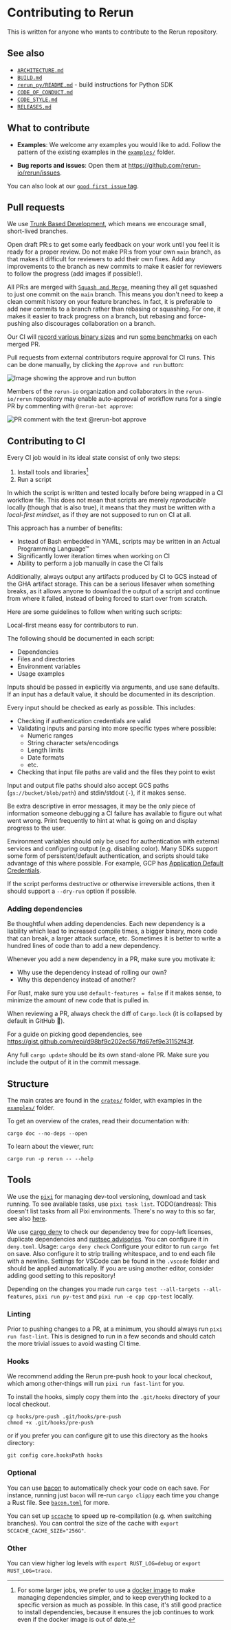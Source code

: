 # Contributing to Rerun
This is written for anyone who wants to contribute to the Rerun repository.


## See also
* [`ARCHITECTURE.md`](ARCHITECTURE.md)
* [`BUILD.md`](BUILD.md)
* [`rerun_py/README.md`](rerun_py/README.md) - build instructions for Python SDK
* [`CODE_OF_CONDUCT.md`](CODE_OF_CONDUCT.md)
* [`CODE_STYLE.md`](CODE_STYLE.md)
* [`RELEASES.md`](RELEASES.md)

## What to contribute
* **Examples**: We welcome any examples you would like to add. Follow the pattern of the existing examples in the [`examples/`](examples) folder.

* **Bug reports and issues**: Open them at <https://github.com/rerun-io/rerun/issues>.

You can also look at our [`good first issue` tag](https://github.com/rerun-io/rerun/labels/good%20first%20issue).

## Pull requests
We use [Trunk Based Development](https://trunkbaseddevelopment.com/), which means we encourage small, short-lived branches.

Open draft PR:s to get some early feedback on your work until you feel it is ready for a proper review.
Do not make PR:s from your own `main` branch, as that makes it difficult for reviewers to add their own fixes.
Add any improvements to the branch as new commits to make it easier for reviewers to follow the progress (add images if possible!).

All PR:s are merged with [`Squash and Merge`](https://docs.github.com/en/pull-requests/collaborating-with-pull-requests/incorporating-changes-from-a-pull-request/about-pull-request-merges#squash-and-merge-your-commits), meaning they all get squashed to just one commit on the `main` branch. This means you don't need to keep a clean commit history on your feature branches. In fact, it is preferable to add new commits to a branch rather than rebasing or squashing. For one, it makes it easier to track progress on a branch, but rebasing and force-pushing also discourages collaboration on a branch.

Our CI will [record various binary sizes](https://build.rerun.io/graphs/sizes.html) and run [some benchmarks](https://build.rerun.io/graphs/crates.html) on each merged PR.

Pull requests from external contributors require approval for CI runs. This can be done manually, by clicking the `Approve and run` button:

![Image showing the approve and run button](https://github.com/rerun-io/rerun/assets/1665677/ead5c04f-df02-4f20-9093-37cfce097b44)

Members of the `rerun-io` organization and collaborators in the `rerun-io/rerun` repository may enable auto-approval of workflow runs for a single PR by commenting with `@rerun-bot approve`:

![PR comment with the text `@rerun-bot approve`](https://github.com/rerun-io/rerun/assets/1665677/b5f07f3f-ea95-44a4-8eb7-f07c905f96c3)

## Contributing to CI

Every CI job would in its ideal state consist of only two steps:

1. Install tools and libraries[^1]
2. Run a script

In which the script is written and tested locally before being wrapped in a CI workflow file. This does not mean that scripts are merely _reproducible_ locally (though that is also true), it means that they must be written with a _local-first mindset_, as if they are not supposed to run on CI at all.

This approach has a number of benefits:
- Instead of Bash embedded in YAML, scripts may be written in an Actual Programming Language™
- Significantly lower iteration times when working on CI
- Ability to perform a job manually in case the CI fails

Additionally, always output any artifacts produced by CI to GCS instead of the GHA artifact storage. This can be a serious lifesaver when something breaks, as it allows anyone to download the output of a script and continue from where it failed, instead of being forced to start over from scratch.

[^1]: For some larger jobs, we prefer to use a [docker image](https://hub.docker.com/r/rerunio/ci_docker) to make managing dependencies simpler, and to keep everything locked to a specific version as much as possible. In this case, it's still good practice to install dependencies, because it ensures the job continues to work even if the docker image is out of date.

Here are some guidelines to follow when writing such scripts:

Local-first means easy for contributors to run.

The following should be documented in each script:
- Dependencies
- Files and directories
- Environment variables
- Usage examples

Inputs should be passed in explicitly via arguments, and use sane defaults. If an input has a default value, it should be documented in its description.

Every input should be checked as early as possible. This includes:
- Checking if authentication credentials are valid
- Validating inputs and parsing into more specific types where possible:
  - Numeric ranges
  - String character sets/encodings
  - Length limits
  - Date formats
  - etc.
- Checking that input file paths are valid and the files they point to exist

Input and output file paths should also accept GCS paths (`gs://bucket/blob/path`) and stdin/stdout (`-`), if it makes sense.

Be extra descriptive in error messages, it may be the only piece of information someone debugging a CI failure has available to figure out what went wrong. Print frequently to hint at what is going on and display progress to the user.

Environment variables should only be used for authentication with external services and configuring output (e.g. disabling color). Many SDKs support some form of persistent/default authentication, and scripts should take advantage of this where possible. For example, GCP has [Application Default Credentials](https://cloud.google.com/docs/authentication/client-libraries).

If the script performs destructive or otherwise irreversible actions, then it should support a `--dry-run` option if possible.

### Adding dependencies
Be thoughtful when adding dependencies. Each new dependency is a liability which lead to increased compile times, a bigger binary, more code that can break, a larger attack surface, etc. Sometimes it is better to write a hundred lines of code than to add a new dependency.

Whenever you add a new dependency in a PR, make sure you motivate it:
* Why use the dependency instead of rolling our own?
* Why this dependency instead of another?

For Rust, make sure you use `default-features = false` if it makes sense, to minimize the amount of new code that is pulled in.

When reviewing a PR, always check the diff of `Cargo.lock` (it is collapsed by default in GitHub 😤).

For a guide on picking good dependencies, see <https://gist.github.com/repi/d98bf9c202ec567fd67ef9e31152f43f>.

Any full `cargo update` should be its own stand-alone PR. Make sure you include the output of it in the commit message.


## Structure
The main crates are found in the [`crates/`](crates) folder, with examples in the [`examples/`](examples) folder.

To get an overview of the crates, read their documentation with:

```
cargo doc --no-deps --open
```

To learn about the viewer, run:

```
cargo run -p rerun -- --help
```

## Tools

We use the [`pixi`](https://prefix.dev/) for managing dev-tool versioning, download and task running. To see available tasks, use `pixi task list`.
TODO(andreas): This doesn't list tasks from all Pixi environments. There's no way to this so far, see also [here](https://discord.com/channels/1082332781146800168/1227563080934756475/1227563080934756475).

We use [cargo deny](https://github.com/EmbarkStudios/cargo-deny) to check our dependency tree for copy-left licenses, duplicate dependencies and [rustsec advisories](https://rustsec.org/advisories). You can configure it in `deny.toml`. Usage: `cargo deny check`
Configure your editor to run `cargo fmt` on save. Also configure it to strip trailing whitespace, and to end each file with a newline. Settings for VSCode can be found in the `.vscode` folder and should be applied automatically. If you are using another editor, consider adding good setting to this repository!

Depending on the changes you made run `cargo test --all-targets --all-features`, `pixi run py-test` and `pixi run -e cpp cpp-test` locally.

### Linting
Prior to pushing changes to a PR, at a minimum, you should always run `pixi run fast-lint`. This is designed to run
in a few seconds and should catch the more trivial issues to avoid wasting CI time.

### Hooks
We recommend adding the Rerun pre-push hook to your local checkout, which among other-things will run
`pixi run fast-lint` for you.

To install the hooks, simply copy them into the `.git/hooks` directory of your local checkout.
```
cp hooks/pre-push .git/hooks/pre-push
chmod +x .git/hooks/pre-push
```
or if you prefer you can configure git to use this directory as the hooks directory:
```
git config core.hooksPath hooks
```

### Optional
You can use [bacon](https://github.com/Canop/bacon) to automatically check your code on each save. For instance, running just `bacon` will re-run `cargo clippy` each time you change a Rust file. See [`bacon.toml`](bacon.toml) for more.

You can set up [`sccache`](https://github.com/mozilla/sccache) to speed up re-compilation (e.g. when switching branches). You can control the size of the cache with `export SCCACHE_CACHE_SIZE="256G"`.

### Other
You can view higher log levels with `export RUST_LOG=debug` or `export RUST_LOG=trace`.
